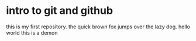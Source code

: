 # intro to git and github

this is my first repository.
the quick brown fox jumps over the lazy dog.
hello world
this is a demon